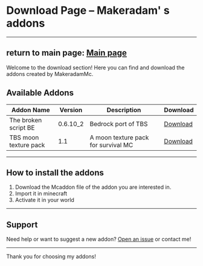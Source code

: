 # Download Page – Makeradam' s addons
--------------------------------
return to main page: [Main page](Main.md)
--------------------------------
Welcome to the download section! Here you can find and download the addons created by MakeradamMc.

## Available Addons

| Addon Name      | Version  | Description                | Download          |
|-----------------|----------|----------------------------|-------------------|
| The broken script BE   | 0.6.10_2      | Bedrock port of TBS             | [Download](https://www.mediafire.com/file/izu7cupqx1hrrf8/The+Broken+Script+BE+v0.6.10_2.mcaddon/file) |
| TBS moon texture pack   | 1.1      | A moon texture pack for survival MC              | [Download](https://www.curseforge.com/minecraft-bedrock/texture-packs/the-broken-script-moon-texture-pack) |


---

## How to install the addons

1. Download the Mcaddon file of the addon you are interested in.
2. Import it in minecraft
3. Activate it in your world

---

## Support

Need help or want to suggest a new addon? [Open an issue](https://github.com/MakeradamMc/Makeradam-s-addons/issues) or contact me!

---

Thank you for choosing my addons!
